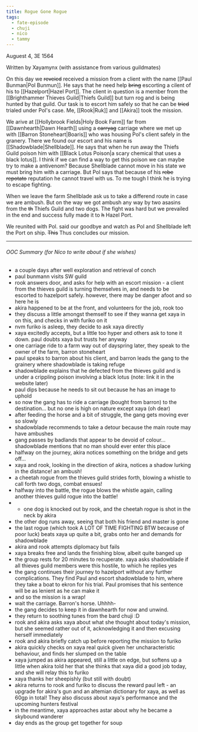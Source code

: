 ```yaml
---
title: Rogue Gone Rogue
tags:
  - fate-episode
  - chuji
  - nico
  - tammy
---
```


Auguest 4, 3E 1564

<p class="xaya">Written by Xayamynx (with assistance from various guildmates)</p>

On this day we ~~reveicd~~ received a mission from a client with the name [[Paul Bunman|Pol Bunmun]]. He says that he need help ~~bring~~ escorting a cilent of his to [[Hazelport|Hazel Port]]. The client in question is a member from the [[Brighthammer Thieves Guild|Thiefs Guild]] but turn rog and is being hunted by that guild. Our task is to escort him safely so that he can be ~~tried~~ trialed under Pol's case. Me, [[Rook|Ruk]] and [[Akira]] took the mission.

We arive at [[Hollybrook Fields|Holy Book Farm]] far from [[Dawnhearth|Dawn Hearth]] using a ~~carryag~~ carriage where we met up with [[Barron Stoneheart|Boaris]] who was housing Pol's client safely in the granery. There we found our escort and his name is [[Shadowblade|Shellblade]]. He says that when he run away the Thiefs Guild poison him with [[Black Lotus Poison|a scary chemical that uses a black lotus]]. I think   if we can find a way to get this poison we can maybe try to make a antivenom? Because Shellblade cannot move in his state we must bring him with a carriage. But Pol says that because of his ~~rebe~~ ~~repotato~~ reputation he cannot travel with us. To me tough I think he is trying to escape fighting.

When we leave the farm Shellblade ask us to take a differend route in case we are ambush. But on the way we got ambush any way by two asasins from the ~~th~~ Thiefs Guild and two dogs. The fight was hard but we prevailed in the end and success fully made it to ~~h~~ Hazel Port.

We reunited with Pol. said our goodbye and watch as Pol and Shellblade left the Port on ship. ~~This~~ Thus concludes our mission.

---

###### OOC Summary (for Nico to write about if she wishes)
- a couple days after well exploration and retrieval of conch
- paul bunmann visits SW guild
- rook answers door, and asks for help with an escort mission - a client from the thieves guild is turning themselves in, and needs to be escorted to hazelport safely. however, there may be danger afoot and so here he is
- akira happened to be at the front, and volunteers for the job, rook too
- they discuss a little amongst themself to see if they wanna get xaya in on this, and checks in with furiko on it
- nvm furiko is asleep, they decide to ask xaya directly
- xaya excitedly accepts, but a little too hyper and others ask to tone it down. paul doubts xaya but trusts her anyway
- one carriage ride to a farm way out of dayspring later, they speak to the owner of the farm, barron stoneheart
- paul speaks to barron about his client, and barron leads the gang to the grainery where shadowblade is taking refuge
- shadowblade explains that he defected from the thieves guild and is under a crippling poison involving a black lotus (note: link it in the website later)
- paul dips because he needs to sit out because he has an image to uphold
- so now the gang has to ride a carriage (bought from barron) to the destination... but no one is high on nature except xaya (oh dear)
- after feeding the horse and a bit of struggle, the gang gets moving ever so slowly
- shadowblade recommends to take a detour because the main route may have ambushes
- gang passes by badlands that appear to be devoid of colour... shadowblade mentions that no man should ever enter this place
- halfway on the journey, akira notices something on the bridge and gets off...
- xaya and rook, looking in the direction of akira, notices a shadow lurking in the distance! an ambush!
- a cheetah rogue from the thieves guild strides forth, blowing a whistle to call forth two dogs, combat ensues!
- halfway into the battle, the rogue blows the whistle again, calling another thieves guild rogue into the battle!
- - one dog is knocked out by rook, and the cheetah rogue is shot in the neck by akira
- the other dog runs away, seeing that both his friend and master is gone
- the last rogue (which took A LOT OF TIME FIGHTING BTW because of poor luck) beats xaya up quite a bit, grabs onto her and demands for shadowblade
- akira and rook attempts diplomacy but fails
- xaya breaks free and lands the finishing blow, albeit quite banged up
- the group rests for 20 minutes to recuperate. xaya asks shadowblade if all thieves guild members were this hostile, to which he replies yes
- the gang continues their journey to hazelport without any further complications. They find Paul and escort shadowblade to him, where they take a boat to ekron for his trial. Paul promises that his sentence will be as lenient as he can make it
- and so the mission is a wrap!
- wait the carriage. Barron's horse. Uhhhh-
- the gang decides to keep it in dawnhearth for now and unwind.
- they return to soothing tunes from the bard chuji :D
- rook and akira asks xaya about what she thought about today's mission, but she seemed rather out of it, acknowledging it and then excusing herself immediately
- rook and akira briefly catch up before reporting the mission to furiko
- akira quickly checks on xaya real quick given her uncharacteristic behaviour, and finds her slumped on the table
- xaya jumped as akira appeared, still a little on edge, but softens up a little when akira told her that she thinks that xaya did a good job today, and she will relay this to furiko
- xaya thanks her sheepishly (but still with doubt)
- akira returns to rook and furiko to discuss the reward paul left - an upgrade for akira's gun and an altemian dictionary for xaya, as well as 60gp in total! They also discuss about xaya's performance and the upcoming hunters festival
- in the meantime, xaya approaches astar about why he became a skybound wanderer
- day ends as the group get together for soup